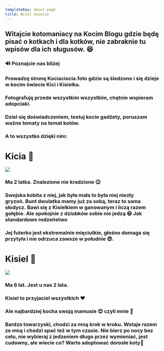 ```yaml
---
templateKey: about-page
title: Witaj świecie
---
```

## Witajcie kotomaniacy na Kocim Blogu gdzie będę pisać o kotkach i dla kotków, nie zabraknie tu wpisów dla ich sługusów. 😆

### 🔊 Poznajcie nas bliżej

### Prowadzę stronę Kociaciocia.foto gdzie są śledzone i się dzieje w kocim świecie Kici i Kisielka.

### Fotografuję przede wszystkim wszystkim, chętnie wspieram adopciaki.

### Dziel się doświadczeniem, testuj kocie gadżety, poruszam ważne tematy na temat kotów.

### A to wszystko dzięki nim:

# Kicia 🐾

![](/img/67408356_373416443315872_5509120508722574988_n.jpg)

### Ma 2 latka. Znalezione nie kradzione 😉

### Swojska kobita z niej, jak była mała to była niej niezły gryzoń. Bunt dwulatka mamy już za sobą, teraz to sama słodycz. Bawi się z Kisielkiem w ganowanym i liczą razem gołębie. Ale spokojnie z dziubków sobie nie jedzą 😆 Jak standardowe rodzeństwo

### Jej futerko jest ekstremalnie mięciutkie, głośno domaga się przytyła i nie odrzuca zawsze w południe 😎.

# Kisiel 🐾

![](/img/65824650_2296898113726702_1153373905310808501_n.jpg)

### Ma 6 lat. Jest u nas 2 lata.

### Kisiel to przyjaciel wszystkich ❤️

### Ale najbardziej kocha swoją mamusie 😍 czyli mnie 💪

### Bardzo towarzyski, chodzi za mną krok w kroku. Wstaje razem ze mną i chodzi spać też w tym czasie. Nie bierz po nocy bez celu, nie wybieraj z jedzeniem długo przez wymieniać, jest cudowny, ale wiecie co? Warto adoptować dorosłe koty🐾

